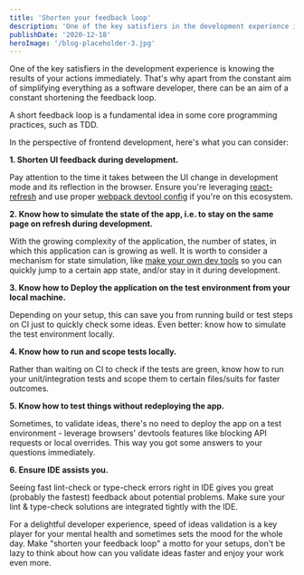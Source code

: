 ```yaml
---
title: 'Shorten your feedback loop'
description: 'One of the key satisfiers in the development experience is knowing the results of your actions immediately.'
publishDate: '2020-12-18'
heroImage: '/blog-placeholder-3.jpg'
---
```


One of the key satisfiers in the development experience is knowing the results of your actions immediately.
That's why apart from the constant aim of simplifying everything as a software developer, there can be an aim of a constant shortening the feedback loop.

A short feedback loop is a fundamental idea in some core programming practices, such as TDD.

In the perspective of frontend development, here's what you can consider:

**1. Shorten UI feedback during development.**

Pay attention to the time it takes between the UI change in development mode and its reflection in the browser.
Ensure you're leveraging [react-refresh](https://www.npmjs.com/package/react-refresh) and use proper [webpack devtool config](<https://webpack.js.org/configuration/devtool/>) if you're on this ecosystem.

**2. Know how to simulate the state of the app, i.e. to stay on the same page on refresh during development.**

With the growing complexity of the application, the number of states, in which this application can is growing as well.
It is worth to consider a mechanism for state simulation, like [make your own dev tools](https://kentcdodds.com/blog/make-your-own-dev-tools/)
so you can quickly jump to a certain app state, and/or stay in it during development.

**3. Know how to Deploy the application on the test environment from your local machine.**

Depending on your setup, this can save you from running build or test steps on CI just to quickly check some ideas.
Even better: know how to simulate the test environment locally.

**4. Know how to run and scope tests locally.**

Rather than waiting on CI to check if the tests are green, know how to run your unit/integration tests and scope them to certain files/suits for faster outcomes.

**5. Know how to test things without redeploying the app.**

Sometimes, to validate ideas, there's no need to deploy the app on a test environment - leverage browsers' devtools features like blocking API requests or local overrides. This way you got some answers to your questions immediately.

**6. Ensure IDE assists you.**

Seeing fast lint-check or type-check errors right in IDE gives you great (probably the fastest) feedback about potential problems. Make sure your lint & type-check solutions are integrated tightly with the IDE.

For a delightful developer experience, speed of ideas validation is a key player for your mental health and sometimes sets the mood for the whole day. Make "shorten your feedback loop" a motto for your setups, don't be lazy to think about how can you validate ideas faster and enjoy your work even more.
